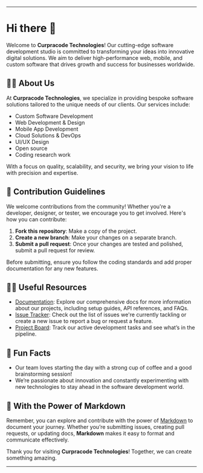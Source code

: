 

---

# Hi there 👋

Welcome to **Curpracode Technologies**! Our cutting-edge software development studio is committed to transforming your ideas into innovative digital solutions. We aim to deliver high-performance web, mobile, and custom software that drives growth and success for businesses worldwide.

## 🙋‍♀️ About Us

At **Curpracode Technologies**, we specialize in providing bespoke software solutions tailored to the unique needs of our clients. Our services include:

- Custom Software Development
- Web Development & Design
- Mobile App Development
- Cloud Solutions & DevOps
- UI/UX Design
- Open source
- Coding research work

With a focus on quality, scalability, and security, we bring your vision to life with precision and expertise.

## 🌈 Contribution Guidelines

We welcome contributions from the community! Whether you're a developer, designer, or tester, we encourage you to get involved. Here's how you can contribute:

1. **Fork this repository**: Make a copy of the project.
2. **Create a new branch**: Make your changes on a separate branch.
3. **Submit a pull request**: Once your changes are tested and polished, submit a pull request for review.

Before submitting, ensure you follow the coding standards and add proper documentation for any new features.

## 👩‍💻 Useful Resources

- [Documentation](#): Explore our comprehensive docs for more information about our projects, including setup guides, API references, and FAQs.
- [Issue Tracker](#): Check out the list of issues we're currently tackling or create a new issue to report a bug or request a feature.
- [Project Board](#): Track our active development tasks and see what’s in the pipeline.

## 🍿 Fun Facts

- Our team loves starting the day with a strong cup of coffee and a good brainstorming session!
- We’re passionate about innovation and constantly experimenting with new technologies to stay ahead in the software development world.

## 🧙 With the Power of Markdown

Remember, you can explore and contribute with the power of [Markdown](https://docs.github.com/github/writing-on-github/getting-started-with-writing-and-formatting-on-github/basic-writing-and-formatting-syntax) to document your journey. Whether you’re submitting issues, creating pull requests, or updating docs, **Markdown** makes it easy to format and communicate effectively.

Thank you for visiting **Curpracode Technologies**! Together, we can create something amazing.

---
